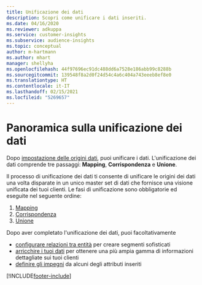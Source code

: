 ```yaml
---
title: Unificazione dei dati
description: Scopri come unificare i dati inseriti.
ms.date: 04/16/2020
ms.reviewer: adkuppa
ms.service: customer-insights
ms.subservice: audience-insights
ms.topic: conceptual
author: m-hartmann
ms.author: mhart
manager: shellyha
ms.openlocfilehash: 44f97696ec91dc488dd6a7528e186abb99c8288b
ms.sourcegitcommit: 139548f8a2d0f24d54c4a6c404a743eeeb8ef8e0
ms.translationtype: HT
ms.contentlocale: it-IT
ms.lasthandoff: 02/15/2021
ms.locfileid: "5269657"
---
```

# <a name="data-unification-overview"></a>Panoramica sulla unificazione dei dati

Dopo [impostazione delle origini dati](data-sources.md), puoi unificare i dati. L'unificazione dei dati comprende tre passaggi: **Mapping**, **Corrispondenza** e **Unione**.

Il processo di unificazione dei dati ti consente di unificare le origini dei dati una volta disparate in un unico master set di dati che fornisce una visione unificata dei tuoi clienti. Le fasi di unificazione sono obbligatorie ed eseguite nel seguente ordine:

1. [Mapping](map-entities.md)
2. [Corrispondenza](match-entities.md)
3. [Unione](merge-entities.md)

Dopo aver completato l'unificazione dei dati, puoi facoltativamente

- [configurare relazioni tra entità](relationships.md) per creare segmenti sofisticati
- [arricchire i tuoi dati](enrichment-hub.md) per ottenere una più ampia gamma di informazioni dettagliate sui tuoi clienti
- [definire gli impegni](activities.md) da alcuni degli attributi inseriti


[!INCLUDE[footer-include](../includes/footer-banner.md)]